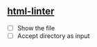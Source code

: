 ## [html-linter](https://github.com/deezer/html-linter)

- [ ] Show the file
- [ ] Accept directory as input
